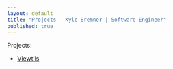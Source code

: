 ```yaml
---
layout: default
title: "Projects - Kyle Bremner | Software Engineer"
published: true
---
```


Projects:

* [Viewtils](/Viewtils/)
<div class="imported"></div>
<script type="text/javascript">
$(document).ready(function(e) {
    $('#imported').load('https://raw.github.com/kbremner/Viewtils/master/README.md',function(){alert('loaded')});
});
</script>